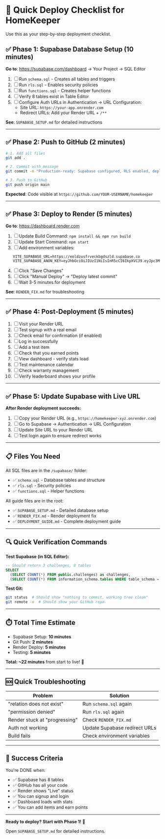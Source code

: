 # 🚀 Quick Deploy Checklist for HomeKeeper

Use this as your step-by-step deployment checklist.

## ✅ Phase 1: Supabase Database Setup (10 minutes)

**Go to**: https://supabase.com/dashboard → Your Project → SQL Editor

1. ☐ Run `schema.sql` - Creates all tables and triggers
2. ☐ Run `rls.sql` - Enables security policies  
3. ☐ Run `functions.sql` - Creates helper functions
4. ☐ Verify 8 tables exist in Table Editor
5. ☐ Configure Auth URLs in Authentication → URL Configuration:
   - Site URL: `https://your-app.onrender.com`
   - Redirect URLs: Add your Render URL + `/**`

**See**: `SUPABASE_SETUP.md` for detailed instructions

---

## ✅ Phase 2: Push to GitHub (2 minutes)

```bash
# 1. Add all files
git add .

# 2. Commit with message
git commit -m "Production-ready: Supabase configured, RLS enabled, deployment ready"

# 3. Push to GitHub
git push origin main
```

**Expected**: Code visible at `https://github.com/YOUR-USERNAME/homekeeper`

---

## ✅ Phase 3: Deploy to Render (5 minutes)

**Go to**: https://dashboard.render.com

1. ☐ Update Build Command: `npm install && npm run build`
2. ☐ Update Start Command: `npm start`
3. ☐ Add environment variables:
   ```
   VITE_SUPABASE_URL=https://eoldzusfrveckbgdszld.supabase.co
   VITE_SUPABASE_ANON_KEY=eyJhbGciOiJIUzI1NiIsInR5cCI6IkpXVCJ9.eyJpc3MiOiJzdXBhYmFzZSIsInJlZiI6ImVvbGR6dXNmcnZlY2tiZ2RzemxkIiwicm9sZSI6ImFub24iLCJpYXQiOjE3NjEzMjgyMzgsImV4cCI6MjA3NjkwNDIzOH0.1sFbCunS2jGTkMVr6_dv8NDFggglzS_IbKamwLOXhyQ
   ```
4. ☐ Click "Save Changes"
5. ☐ Click "Manual Deploy" → "Deploy latest commit"
6. ☐ Wait 3-5 minutes for deployment

**See**: `RENDER_FIX.md` for troubleshooting

---

## ✅ Phase 4: Post-Deployment (5 minutes)

1. ☐ Visit your Render URL
2. ☐ Test signup with a real email
3. ☐ Check email for confirmation (if enabled)
4. ☐ Log in successfully
5. ☐ Add a test item
6. ☐ Check that you earned points
7. ☐ View dashboard - verify stats load
8. ☐ Test maintenance calendar
9. ☐ Check warranty management
10. ☐ Verify leaderboard shows your profile

---

## ✅ Phase 5: Update Supabase with Live URL

**After Render deployment succeeds:**

1. ☐ Copy your Render URL (e.g., `https://homekeeper-xyz.onrender.com`)
2. ☐ Go to Supabase → Authentication → URL Configuration
3. ☐ Update Site URL to your Render URL
4. ☐ Test login again to ensure redirect works

---

## 📋 Files You Need

All SQL files are in the `/supabase/` folder:

- ✅ `schema.sql` - Database tables and structure
- ✅ `rls.sql` - Security policies
- ✅ `functions.sql` - Helper functions

All guide files are in the root:

- ✅ `SUPABASE_SETUP.md` - Detailed database setup
- ✅ `RENDER_FIX.md` - Render deployment fix
- ✅ `DEPLOYMENT_GUIDE.md` - Complete deployment guide

---

## 🔍 Quick Verification Commands

**Test Supabase (in SQL Editor):**
```sql
-- Should return 3 challenges, 8 tables
SELECT 
  (SELECT COUNT(*) FROM public.challenges) as challenges,
  (SELECT COUNT(*) FROM information_schema.tables WHERE table_schema = 'public') as tables;
```

**Test Git:**
```bash
git status  # Should show "nothing to commit, working tree clean"
git remote -v  # Should show your GitHub repo
```

---

## ⏱️ Total Time Estimate

- Supabase Setup: **10 minutes**
- Git Push: **2 minutes**
- Render Deploy: **5 minutes**
- Testing: **5 minutes**

**Total: ~22 minutes** from start to live! 🚀

---

## 🆘 Quick Troubleshooting

| Problem | Solution |
|---------|----------|
| "relation does not exist" | Run `schema.sql` again |
| "permission denied" | Run `rls.sql` again |
| Render stuck at "progressing" | Check `RENDER_FIX.md` |
| Auth not working | Update Supabase redirect URLs |
| Build fails | Check environment variables |

---

## 🎉 Success Criteria

You're DONE when:

- ✅ Supabase has 8 tables
- ✅ GitHub has all your code
- ✅ Render shows "Live" status
- ✅ You can signup and login
- ✅ Dashboard loads with stats
- ✅ You can add items and earn points

---

**Ready to deploy? Start with Phase 1!** 🚀

Open `SUPABASE_SETUP.md` for detailed instructions.
